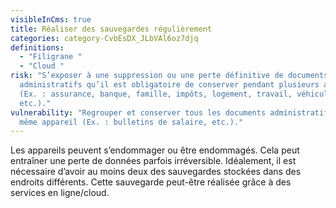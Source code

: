 ```yaml
---
visibleInCms: true
title: Réaliser des sauvegardes régulièrement
categories: category-CvbEsDX_JLbVAl6oz7djq
definitions:
  - "Filigrane "
  - "Cloud "
risk: "S’exposer à une suppression ou une perte définitive de documents
  administratifs qu’il est obligatoire de conserver pendant plusieurs années
  (Ex. : assurance, banque, famille, impôts, logement, travail, véhicule, santé,
  etc.)."
vulnerability: "Regrouper et conserver tous les documents administratifs sur un
  même appareil (Ex. : bulletins de salaire, etc.)."
---
```

<!--StartFragment-->

Les appareils peuvent s’endommager ou être endommagés. Cela peut entraîner une perte de données parfois irréversible. Idéalement, il est nécessaire d’avoir au moins deux des sauvegardes stockées dans des endroits différents. Cette sauvegarde peut-être réalisée grâce à des services en ligne/cloud.

<!--EndFragment-->